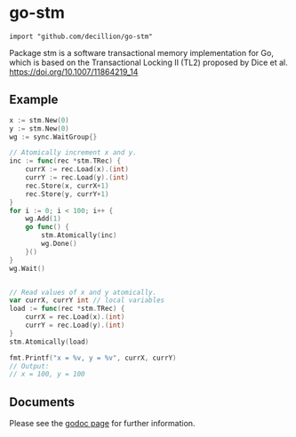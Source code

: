 # go-stm

    import "github.com/decillion/go-stm"

Package stm is a software transactional memory implementation for Go, which is
based on the Transactional Locking II (TL2) proposed by Dice et al.
https://doi.org/10.1007/11864219_14

## Example 

```go
x := stm.New(0)
y := stm.New(0)
wg := sync.WaitGroup{}

// Atomically increment x and y.
inc := func(rec *stm.TRec) {
    currX := rec.Load(x).(int)
    currY := rec.Load(y).(int)
    rec.Store(x, currX+1)
    rec.Store(y, currY+1)
}
for i := 0; i < 100; i++ {
    wg.Add(1)
    go func() {
        stm.Atomically(inc)
        wg.Done()
    }()
}
wg.Wait()


// Read values of x and y atomically.
var currX, currY int // local variables
load := func(rec *stm.TRec) {
	currX = rec.Load(x).(int)
	currY = rec.Load(y).(int)
}
stm.Atomically(load)

fmt.Printf("x = %v, y = %v", currX, currY)
// Output:
// x = 100, y = 100
```

## Documents

Please see the [godoc page](https://godoc.org/github.com/decillion/go-stm) for further information.